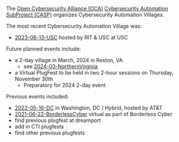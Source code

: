 The [Open Cybersecurity Alliance (OCA)](https://opencybersecurityalliance.org/)
[Cybersecurity Automation SubProject (CASP)](https://opencybersecurityalliance.org/casp/)
organizes Cybersecurity Automation Villages.

The most recent Cybersecurity Automation Village was:
*  [2023-06-13-USC](./2023-06-13-USC/README.md) hosted by RIT & USC at USC

Future planned events include:
* a 2-day village in March, 2024 in Reston, VA
   - see [2024-03-NorthernVirginia](./2024-03-NorthernVirginia)
* a Virtual PlugFest to be held in two 2-hour sessions on Thursday, November 30th
   - Preparatory for 2024 2-day event  

Previous events included:
* [2022-05-16-DC](./2022-05-16-DC/) in Washington, DC / Hybrid, hosted by AT&T
* [2021-06-22-BorderlessCyber](./2021-06-22-BorderlessCyber) virtual as part of Borderless Cyber
* find previous plugfest at dreamport
* add in CTI plugfests
* find other previous plugfests
